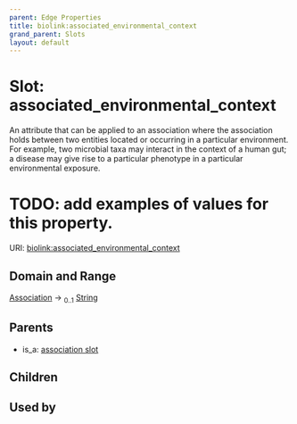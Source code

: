 ```yaml
---
parent: Edge Properties
title: biolink:associated_environmental_context
grand_parent: Slots
layout: default
---
```


# Slot: associated_environmental_context


An attribute that can be applied to an association where the association holds between two entities located or occurring in a particular environment. For example, two microbial taxa may interact in the context of a human gut; a disease may give rise to a particular phenotype in a particular environmental exposure.
 # TODO: add examples of values for this property.

URI: [biolink:associated_environmental_context](https://w3id.org/biolink/vocab/associated_environmental_context)

## Domain and Range

[Association](Association.md) ->  <sub>0..1</sub> [String](types/String.md)

## Parents

 *  is_a: [association slot](association_slot.md)

## Children


## Used by

